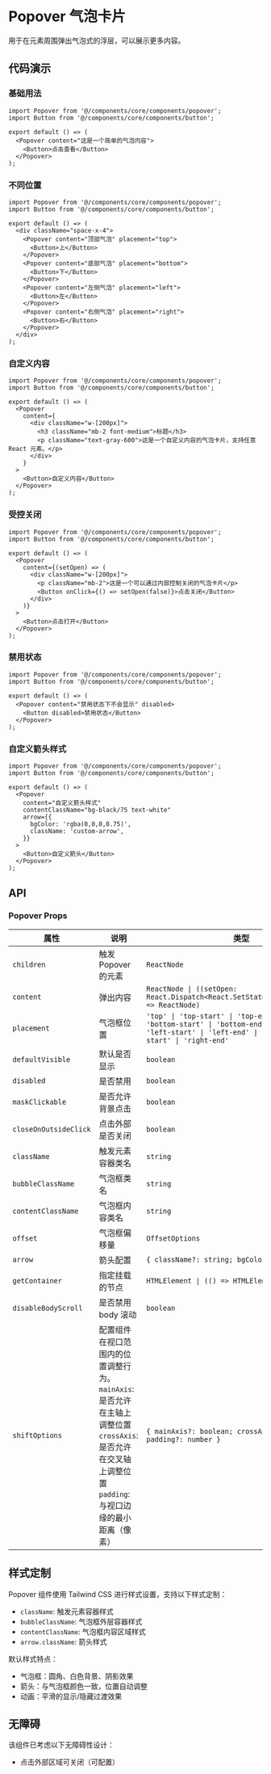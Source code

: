
# Popover 气泡卡片

用于在元素周围弹出气泡式的浮层，可以展示更多内容。

## 代码演示

### 基础用法

```tsx
import Popover from '@/components/core/components/popover';
import Button from '@/components/core/components/button';

export default () => (
  <Popover content="这是一个简单的气泡内容">
    <Button>点击查看</Button>
  </Popover>
);
```



### 不同位置

```tsx
import Popover from '@/components/core/components/popover';
import Button from '@/components/core/components/button';

export default () => (
  <div className="space-x-4">
    <Popover content="顶部气泡" placement="top">
      <Button>上</Button>
    </Popover>
    <Popover content="底部气泡" placement="bottom">
      <Button>下</Button>
    </Popover>
    <Popover content="左侧气泡" placement="left">
      <Button>左</Button>
    </Popover>
    <Popover content="右侧气泡" placement="right">
      <Button>右</Button>
    </Popover>
  </div>
);
```


### 自定义内容

```tsx
import Popover from '@/components/core/components/popover';
import Button from '@/components/core/components/button';

export default () => (
  <Popover
    content={
      <div className="w-[200px]">
        <h3 className="mb-2 font-medium">标题</h3>
        <p className="text-gray-600">这是一个自定义内容的气泡卡片，支持任意 React 元素。</p>
      </div>
    }
  >
    <Button>自定义内容</Button>
  </Popover>
);
```


### 受控关闭

```tsx
import Popover from '@/components/core/components/popover';
import Button from '@/components/core/components/button';

export default () => (
  <Popover
    content={(setOpen) => (
      <div className="w-[200px]">
        <p className="mb-2">这是一个可以通过内部控制关闭的气泡卡片</p>
        <Button onClick={() => setOpen(false)}>点击关闭</Button>
      </div>
    )}
  >
    <Button>点击打开</Button>
  </Popover>
);
```


### 禁用状态

```tsx
import Popover from '@/components/core/components/popover';
import Button from '@/components/core/components/button';

export default () => (
  <Popover content="禁用状态下不会显示" disabled>
    <Button disabled>禁用状态</Button>
  </Popover>
);
```


### 自定义箭头样式

```tsx
import Popover from '@/components/core/components/popover';
import Button from '@/components/core/components/button';

export default () => (
  <Popover
    content="自定义箭头样式"
    contentClassName="bg-black/75 text-white"
    arrow={{
      bgColor: 'rgba(0,0,0,0.75)',
      className: 'custom-arrow',
    }}
  >
    <Button>自定义箭头</Button>
  </Popover>
);
```


## API

### Popover Props

| 属性                    | 说明                                                                                                           | 类型                                                                                                                                                                   | 默认值                                                 |
|-----------------------|--------------------------------------------------------------------------------------------------------------|----------------------------------------------------------------------------------------------------------------------------------------------------------------------|-----------------------------------------------------|
| `children`            | 触发 Popover 的元素                                                                                               | `ReactNode`                                                                                                                                                          | -                                                   |
| `content`             | 弹出内容                                                                                                         | `ReactNode \| ((setOpen: React.Dispatch<React.SetStateAction<boolean>>) => ReactNode)`                                                                               | -                                                   |
| `placement`           | 气泡框位置                                                                                                        | `'top' \| 'top-start' \| 'top-end' \| 'bottom' \| 'bottom-start' \| 'bottom-end' \| 'left' \| 'left-start' \| 'left-end' \| 'right' \| 'right-start' \| 'right-end'` | `'top'`                                             |
| `defaultVisible`      | 默认是否显示                                                                                                       | `boolean`                                                                                                                                                            | `false`                                             |
| `disabled`            | 是否禁用                                                                                                         | `boolean`                                                                                                                                                            | `false`                                             |
| `maskClickable`       | 是否允许背景点击                                                                                                     | `boolean`                                                                                                                                                            | `true`                                              |
| `closeOnOutsideClick` | 点击外部是否关闭                                                                                                     | `boolean`                                                                                                                                                            | `true`                                              |
| `className`           | 触发元素容器类名                                                                                                     | `string`                                                                                                                                                             | -                                                   |
| `bubbleClassName`     | 气泡框类名                                                                                                        | `string`                                                                                                                                                             | -                                                   |
| `contentClassName`    | 气泡框内容类名                                                                                                      | `string`                                                                                                                                                             | -                                                   |
| `offset`              | 气泡框偏移量                                                                                                       | `OffsetOptions`                                                                                                                                                      | `2`                                                 |
| `arrow`               | 箭头配置                                                                                                         | `{ className?: string; bgColor?: string }`                                                                                                                           | -                                                   |
| `getContainer`        | 指定挂载的节点                                                                                                      | `HTMLElement \| (() => HTMLElement) \| null`                                                                                                                         | `document.body`                                     |
| `disableBodyScroll`   | 是否禁用 body 滚动                                                                                                 | `boolean`                                                                                                                                                            | `false`                                             |
| `shiftOptions`        | 配置组件在视口范围内的位置调整行为。<br/>`mainAxis`: 是否允许在主轴上调整位置<br/>`crossAxis`: 是否允许在交叉轴上调整位置<br/>`padding`: 与视口边缘的最小距离（像素） | `{ mainAxis?: boolean; crossAxis?: boolean; padding?: number }`                                                                                                      | `{ padding: 4, mainAxis: false, crossAxis: false }` |
## 样式定制

Popover 组件使用 Tailwind CSS 进行样式设置，支持以下样式定制：

- `className`: 触发元素容器样式
- `bubbleClassName`: 气泡框外层容器样式
- `contentClassName`: 气泡框内容区域样式
- `arrow.className`: 箭头样式

默认样式特点：
- 气泡框：圆角、白色背景、阴影效果
- 箭头：与气泡框颜色一致，位置自动调整
- 动画：平滑的显示/隐藏过渡效果

## 无障碍

该组件已考虑以下无障碍性设计：
- 点击外部区域可关闭（可配置）
